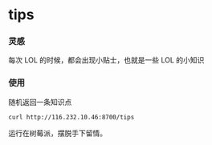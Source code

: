 # tips
 
### 灵感

每次 LOL 的时候，都会出现小贴士，也就是一些 LOL 的小知识

### 使用


随机返回一条知识点

```
curl http://116.232.10.46:8700/tips
``` 

运行在树莓派，摆脱手下留情。


